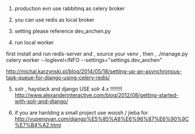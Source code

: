 1. production evn use rabbitmq as celery broker 

2. you can use redis as local broker 

3. setting please reference dev_anchen.py

4. run local worker  

first install and run redis-server
and , source your venv , 
then , 
./manage.py celery worker --loglevel=INFO  --settings="settings.dev_anchen"

http://michal.karzynski.pl/blog/2014/05/18/setting-up-an-asynchronous-task-queue-for-django-using-celery-redis/

5. solr , haystack and django 
 USE solr 4.x  !!!!!!!!
http://www.alexanderinteractive.com/blog/2012/08/getting-started-with-solr-and-django/

6. if you are hanlding a small project
use woosh / jieba for
http://yupengyan.com/django%E5%85%A8%E6%96%87%E6%90%9C%E7%B4%A2.html

